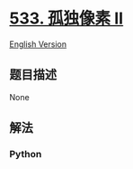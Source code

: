 # [533. 孤独像素 II](https://leetcode-cn.com/problems/lonely-pixel-ii)

[English Version](/leetcode/0500-0599/0533.Lonely%20Pixel%20II/README_EN.md)

## 题目描述

<!-- 这里写题目描述 -->

None

## 解法

<!-- 这里可写通用的实现逻辑 -->

<!-- tabs:start -->

### **Python**

<!-- 这里可写当前语言的特殊实现逻辑 -->

```python

```

<!-- tabs:end -->
